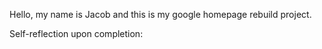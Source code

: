 Hello, my name is Jacob and this is my google homepage rebuild project. 

Self-reflection upon completion:
